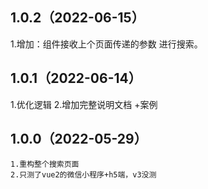 ## 1.0.2（2022-06-15）
1.增加：组件接收上个页面传递的参数 进行搜索。
## 1.0.1（2022-06-14）
1.优化逻辑 
2.增加完整说明文档 +案例
## 1.0.0（2022-05-29）
````
1.重构整个搜索页面
2.只测了vue2的微信小程序+h5端，v3没测
````
